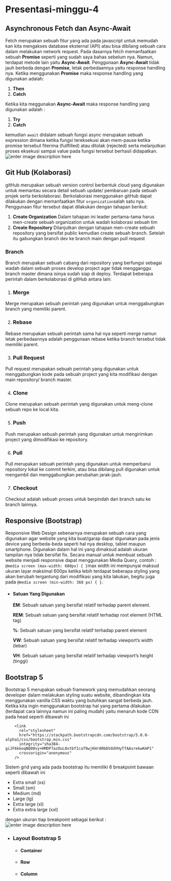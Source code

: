 ﻿

# **Presentasi-minggu-4**

## **Asynchronous Fetch dan Async-Await** 
Fetch merupakan sebuah fitur yang ada pada javascript untuk memudah kan kita mengakses database eksternal (API) atau bisa dibilang sebuah cara  dalam melakukan network request. Pada dasarnya fetch memanfaatkan sebuah **Promise** seperti yang sudah saya bahas sebelum nya. Namun, terdapat metode lain yaitu **Async-Await**. 
Penggunaan **Async-Await** tidak jauh berbeda dengan **Promise**, letak perbedaannya yaitu response handling nya. Ketika menggunakan **Promise** maka response handling yang digunakan adalah:

 1. **Then**
 2. **Catch**

Ketika kita meggunakan **Async-Await** maka response handling yang digunakan adalah :
 1. **Try**
 2. **Catch**
 
kemudian `await` didalam sebuah fungsi async merupakan sebuah expression  dimana ketika fungsi tereksekusi akan mem-pause ketika promise tersebut fiterima (fullfilled) atau ditolak (rejected) serta melanjutkan proses eksekusi sampai value pada fungsi tersebut berhasil didapatkan.
![enter image description here](https://i.postimg.cc/fLV2Djhp/image.png)

## **Git Hub (Kolaborasi)** 
gitHub merupakan sebuah version control berbentuk cloud yang digunakan untuk memantau secara detail sebuah update/ pembaruan pada sebuah projek serta berkolaborasi. Berkolaborasi menggunakan gitHub dapat dilakukan dengan memanfaatkan fitur `organization`salah satu nya. Penggunaan fitur tersebut dapat dilakukan dengan tahapan berikut:
 1. **Create Organization**
 Dalam tahapan ini leader pertama-tama harus men-create sebuah organization untuk wadah kolaborasi sebuah tim
 2. **Create Repository**
 Dilanjutkan dengan tahapan men-create sebuah repository yang bersifat public kemudian create sebuah branch. Setelah itu gabungkan branch dev ke branch main dengan pull request
 
### **Branch**
Branch merupakan sebuah cabang dari repository yang berfungsi sebagai wadah dalam sebuah proses develop project agar tidak mengganggu branch master dimana isinya sudah siap di deploy. Terdapat beberapa perintah dalam berkolaborasi di gitHub antara lain:
 1. ### Merge

Merge merupakan sebuah perintah yang digunakan untuk menggabungkan branch yang memiliki parent.


2. ### Rebase

Rebase merupakan sebuah perintah sama hal nya seperti merge namun letak perbedaannya adalah penggunaan rebase ketika branch tersebut tidak memiliki parent.




3. ### Pull Request
Pull request merupakan sebuah perintah yang digunakan untuk menggabungkan kode pada sebuah project yang kita modifikasi dengan main repository/ branch master.



4. ### Clone

Clone merupakan sebuah perintah yang digunakan untuk meng-clone sebuah repo ke local kita.




5. ### Push

Push merupakan sebuah perintah yang digunakan untuk mengirimkan project yang dimodifikasi ke repository.



6. ### Pull

Pull merupakan sebuah perintah yang digunakan untuk memperbarui repository lokal ke commit terkini, atau bisa dibilang pull digunakan untuk mengambil dan menggabungkan perubahan jarak-jauh.

7. ### Checkout

Checkout adalah sebuah proses untuk berpindah dari branch satu ke branch lainnya. 

## **Responsive (Bootstrap)** 
Responsive Web Design  sebenarnya merupakan sebuah cara yang digunakan agar website yang kita buat/garap dapat digunakan pada jenis device yang berbeda-beda seperti hal nya desktop, tablet maupun smartphone. Digunakan dalam hal ini yang dimaksud adalah ukuran tampilan nya tidak bersifat fix. Secara manual untuk membuat sebuah website menjadi responsive dapat menggunakan Media Query, contoh :
`@media screen (max-width: 600px) {
    }`max width ini mempunyai maksud ukuran layar maksimal 600px ketika lebih terdapat beberapa styling yang akan berubah tergantung dari modifikasi yang kita lakukan, begitu juga pada `@media screen (min-width: 368 px) {
    }`.


    
    
    
 
-   #### Satuan Yang Digunakan
    **EM**: Sebuah satuan yang bersifat relatif terhadap parent element.

	**REM**:  Sebuah satuan yang bersifat relatif terhadap root element (HTML tag)

	**%**: Sebuah satuan yang bersifat relatif terhadap parent element

	**VW**: Sebuah satuan yang bersifat relatif terhadap  viewport’s width (lebar)

	**VH**: Sebuah satuan yang bersifat relatif terhadap  viewport’s height (tinggi)


        

## Bootstrap 5

Bootstrap 5 merupakan sebuah framework yang memudahkan seorang developer dalam melakukan styling suatu website, dibandingkan kita menggunakan vanilla CSS waktu yang butuhkan sangat berbeda jauh. Ketika kita ingin menggunakan bootstrap hal yang pertama dilakukan (terdapat cara lainnya namun ini paling mudah) yaitu menaruh kode CDN pada head seperti dibawah ini

        

        
        <link
          rel="stylesheet"
          href="https://stackpath.bootstrapcdn.com/bootstrap/5.0.0-alpha1/css/bootstrap.min.css"
          integrity="sha384-giJF6kkoqNQ00vy+HMDP7azOuL0xtbfIcaT9wjKHr8RbDVddVHyTfAAsrekwKmP1"
          crossorigin="anonymous"
        />
        
   Sistem grid yang ada pada bootstrap itu memiliki 6 breakpoint bawaan seperti dibawah ini 
   -   Extra small (xs)
-   Small (sm)
-   Medium (md)
-   Large (lg)
-   Extra large (xl)
-   Extra extra large (xxl)

 dengan ukuran tiap breakpoint sebagai berikut :
![enter image description here](https://i.postimg.cc/3xJdtmpv/image.png)
-   ### Layout Bootstrap 5
    -   #### Container
        
  
        
    -   #### Row
        

    -   #### Column
        



